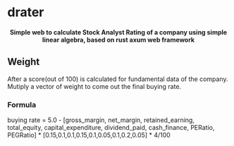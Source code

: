 # drater
<h4 align="center">Simple web to calculate Stock Analyst Rating of a company using simple linear algebra, based on rust axum web framework</h4>

## Weight
After a score(out of 100) is calculated for fundamental data of the company.
Mutiply a vector of weight to come out the final buying rate.
### Formula 
buying rate = 
5.0 -
[gross_margin, net_margin, retained_earning, total_equity, capital_expenditure, dividend_paid, cash_finance, PERatio, PEGRatio] 
*
[0.15,0.1,0.1,0.15,0.1,0.05,0.1,0.2,0.05]
*
4/100
